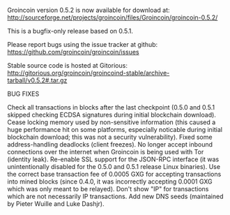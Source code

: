 Groincoin version 0.5.2 is now available for download at:
http://sourceforge.net/projects/groincoin/files/Groincoin/groincoin-0.5.2/

This is a bugfix-only release based on 0.5.1.

Please report bugs using the issue tracker at github:
https://github.com/groincoin/groincoin/issues

Stable source code is hosted at Gitorious:
http://gitorious.org/groincoin/groincoind-stable/archive-tarball/v0.5.2#.tar.gz

BUG FIXES

Check all transactions in blocks after the last checkpoint (0.5.0 and 0.5.1 skipped checking ECDSA signatures during initial blockchain download).
Cease locking memory used by non-sensitive information (this caused a huge performance hit on some platforms, especially noticable during initial blockchain download; this was
not a security vulnerability).
Fixed some address-handling deadlocks (client freezes).
No longer accept inbound connections over the internet when Groincoin is being used with Tor (identity leak).
Re-enable SSL support for the JSON-RPC interface (it was unintentionally disabled for the 0.5.0 and 0.5.1 release Linux binaries).
Use the correct base transaction fee of 0.0005 GXG for accepting transactions into mined blocks (since 0.4.0, it was incorrectly accepting 0.0001 GXG which was only meant to be relayed).
Don't show "IP" for transactions which are not necessarily IP transactions.
Add new DNS seeds (maintained by Pieter Wuille and Luke Dashjr).
